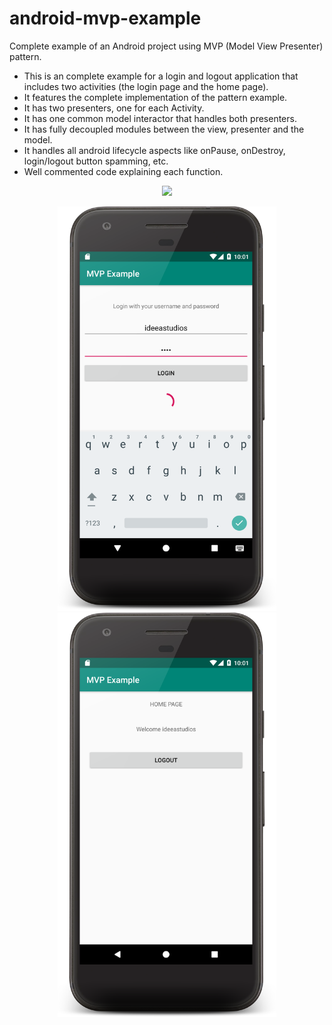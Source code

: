 # android-mvp-example
Complete example of an Android project using MVP (Model View Presenter) pattern.

* This is an complete example for a login and logout application that includes two activities (the login page and the home page).
* It features the complete implementation of the pattern example.
* It has two presenters, one for each Activity.
* It has one common model interactor that handles both presenters.
* It has fully decoupled modules between the view, presenter and the model.
* It handles all android lifecycle aspects like onPause, onDestroy, login/logout button spamming, etc.
* Well commented code explaining each function.

<p align="center">
  <img width="350"  src="mvp_example.gif?raw=true">
</p>

<p align="center">
  <img width="350"  src="device-2018-07-17-130152.png?raw=true">

  <img width="350"  src="device-2018-07-17-130246.png?raw=true">
</p>
